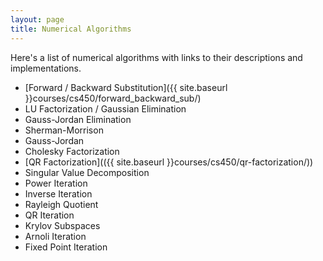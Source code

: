 ```yaml
---
layout: page
title: Numerical Algorithms
---
```


Here's a list of numerical algorithms with links to their descriptions and implementations.

* [Forward / Backward Substitution]({{ site.baseurl }}courses/cs450/forward_backward_sub/)
* LU Factorization / Gaussian Elimination
* Gauss-Jordan Elimination
* Sherman-Morrison
* Gauss-Jordan
* Cholesky Factorization
* [QR Factorization](({{ site.baseurl }}courses/cs450/qr-factorization/))
* Singular Value Decomposition
* Power Iteration
* Inverse Iteration
* Rayleigh Quotient
* QR Iteration
* Krylov Subspaces
* Arnoli Iteration
* Fixed Point Iteration
